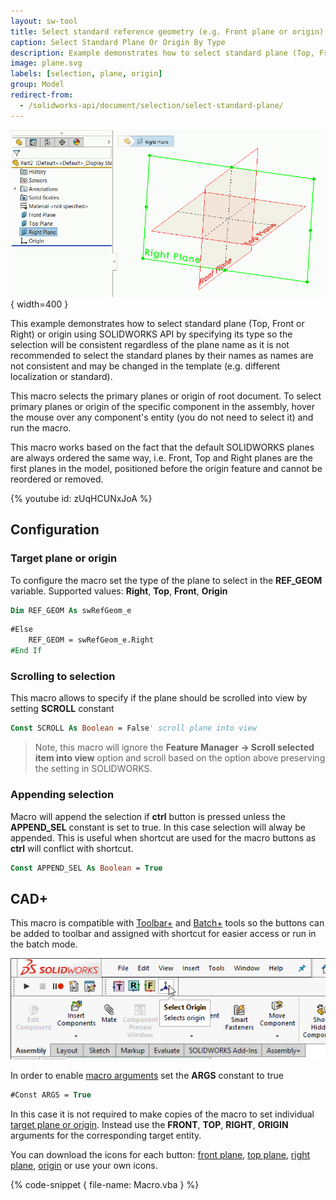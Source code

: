 ```yaml
---
layout: sw-tool
title: Select standard reference geometry (e.g. Front plane or origin) by type using SOLIDWORKS API
caption: Select Standard Plane Or Origin By Type
description: Example demonstrates how to select standard plane (Top, Front or Right) and origin by specifying its type
image: plane.svg
labels: [selection, plane, origin]
group: Model
redirect-from:
  - /solidworks-api/document/selection/select-standard-plane/
---
```

![Right plane selected in the graphics view](selected-right-plane.png){ width=400 }

This example demonstrates how to select standard plane (Top, Front or Right) or origin using SOLIDWORKS API by specifying its type so the selection will be consistent regardless of the plane name as it is not recommended to select the standard planes by their names as names are not consistent and may be changed in the template (e.g. different localization or standard).

This macro selects the primary planes or origin of root document. To select primary planes or origin of the specific component in the assembly, hover the mouse over any component's entity (you do not need to select it) and run the macro.

This macro works based on the fact that the default SOLIDWORKS planes are always ordered the same way, i.e. Front, Top and Right planes are the first planes in the model, positioned before the origin feature and cannot be reordered or removed.

{% youtube id: zUqHCUNxJoA %}

## Configuration

### Target plane or origin

To configure the macro set the type of the plane to select in the **REF_GEOM** variable. Supported values: **Right**, **Top**, **Front**, **Origin**

~~~ vb
Dim REF_GEOM As swRefGeom_e
~~~

~~~ vb jagged
#Else
    REF_GEOM = swRefGeom_e.Right 
#End If
~~~

### Scrolling to selection

This macro allows to specify if the plane should be scrolled into view by setting **SCROLL** constant

~~~ vb
Const SCROLL As Boolean = False' scroll plane into view
~~~

> Note, this macro will ignore the **Feature Manager -> Scroll selected item into view** option and scroll based on the option above preserving the setting in SOLIDWORKS.

### Appending selection

Macro will append the selection if **ctrl** button is pressed unless the **APPEND_SEL** constant is set to true. In this case selection will alway be appended. This is useful when shortcut are used for the macro buttons as **ctrl** will conflict with shortcut.

~~~ vb
Const APPEND_SEL As Boolean = True
~~~

## CAD+

This macro is compatible with [Toolbar+](https://cadplus.xarial.com/toolbar/) and [Batch+](https://cadplus.xarial.com/batch/) tools so the buttons can be added to toolbar and assigned with shortcut for easier access or run in the batch mode.

![Buttons in toolbar](toolbar.png)

In order to enable [macro arguments](https://cadplus.xarial.com/toolbar/configuration/arguments/) set the **ARGS** constant to true

~~~ vb
#Const ARGS = True
~~~

In this case it is not required to make copies of the macro to set individual [target plane or origin](#target-plane-or-origin). Instead use the **FRONT**, **TOP**, **RIGHT**, **ORIGIN** arguments for the corresponding target entity.

You can download the icons for each button: [front plane](front.svg), [top plane](top.svg), [right plane](right.svg), [origin](origin.svg) or use your own icons.

{% code-snippet { file-name: Macro.vba } %}
